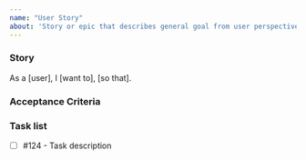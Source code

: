 ```yaml
---
name: "User Story"
about: 'Story or epic that describes general goal from user perspective'
---
```


### Story
As a [user], I [want to], [so that].

### Acceptance Criteria

### Task list
- [ ] #124 - Task description

